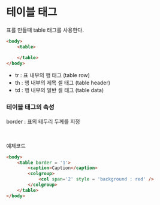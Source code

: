 # 테이블 태그

표를 만들때 table 태그를 사용한다.

```html
<body>
    <table>

    </table>
</body>
```

- tr : 표 내부의 행 태그 (table row)
- th : 행 내부의 제목 셀 태그 (table header)
- td : 행 내부의 일반 셀 태그 (table data)


### 테이블 태그의 속성

border : 표의 테두리 두께를 지정

<br>

예제코드
```html
<body>
    <table border = '1'>
        <caption>Caption</caption>
        <colgroup>
            <col span='2' style = 'background : red' />
        </colgroup>
    </table>
</body>
```